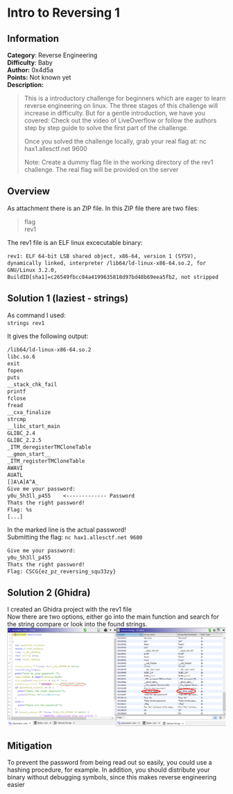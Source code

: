 # Intro to Reversing 1

## Information
**Category**: Reverse Engineering    
**Difficulty**: Baby  
**Author:** 0x4d5a  
**Points:** Not known yet  
**Description:**
>This is a introductory challenge for beginners which are eager to learn reverse engineering on linux. The three stages of this challenge will increase in difficulty. But for a gentle introduction, we have you covered: Check out the video of LiveOverflow or follow the authors step by step guide to solve the first part of the challenge.
>
>Once you solved the challenge locally, grab your real flag at: nc hax1.allesctf.net 9600
>
>Note: Create a dummy flag file in the working directory of the rev1 challenge. The real flag will be provided on the server

## Overview

As attachment there is an ZIP file.
In this ZIP file there are two files:
>flag   
>rev1

The rev1 file is an ELF linux excecutable binary:   
```
rev1: ELF 64-bit LSB shared object, x86-64, version 1 (SYSV), dynamically linked, interpreter /lib64/ld-linux-x86-64.so.2, for GNU/Linux 3.2.0, BuildID[sha1]=c26549fbcc84a4199635818d97bd48b69eea5fb2, not stripped
```

## Solution 1 (laziest - strings)

As command I used:   
`strings rev1`

It gives the following output:   
```
/lib64/ld-linux-x86-64.so.2
libc.so.6
exit
fopen
puts
__stack_chk_fail
printf
fclose
fread
__cxa_finalize
strcmp
__libc_start_main
GLIBC_2.4
GLIBC_2.2.5
_ITM_deregisterTMCloneTable
__gmon_start__
_ITM_registerTMCloneTable
AWAVI
AUATL
[]A\A]A^A_
Give me your password:
y0u_5h3ll_p455    <------------- Password
Thats the right password!
Flag: %s
[...]
```
In the marked line is the actual password!   
Submitting the flag: `nc hax1.allesctf.net 9600`   

```
Give me your password:
y0u_5h3ll_p455
Thats the right password!
Flag: CSCG{ez_pz_reversing_squ33zy}
```

## Solution 2 (Ghidra)

I created an Ghidra project with the rev1 file   
Now there are two options, either go into the main function and search for the string compare or look into the found strings.
![Ghidra-Screenshot](Ghidra.png)

## Mitigation

To prevent the password from being read out so easily, you could use a hashing procedure, for example.
In addition, you should distribute your binary without debugging symbols, since this makes reverse engineering easier